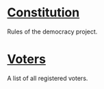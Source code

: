 # [Constitution](https://github.com/democracy-project/info/blob/master/constitution.csv)
Rules of the democracy project.

# [Voters](https://github.com/democracy-project/info/blob/master/voters.csv)
A list of all registered voters.
